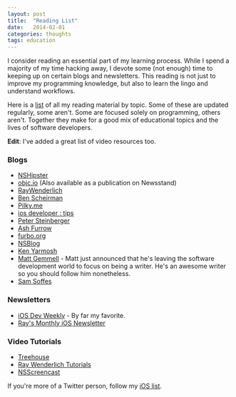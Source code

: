 ```yaml
---
layout: post
title:  "Reading List"
date:   2014-02-01
categories: thoughts
tags: education
---
```


I consider reading an essential part of my learning process. While I
spend a majority of my time hacking away, I devote some (not enough)
time to keeping up on certain blogs and newsletters. This reading is not
just to improve my programming knowledge, but also to learn the lingo
and understand workflows.

Here is a [list](http://www.pasanpremaratne.com/reading/) of all my
reading material by topic. Some of these are updated regularly, some
aren't. Some are focused solely on programming, others aren't. Together
they make for a good mix of educational topics and the lives of software
developers.

**Edit**: I've added a great list of video resources too.

### Blogs

-   [NSHipster](http://nshipster.com)
-   [objc.io](http://nshipster.com) (Also available as a publication on
    Newsstand)
-   [RayWenderlich](http://www.raywenderlich.com)
-   [Ben Scheirman](http://benscheirman.com)
-   [Pilky.me](http://pilky.me)
-   [ios developer : tips](http://iosdevelopertips.com)
-   [Peter Steinberger](http://petersteinberger.com)
-   [Ash Furrow](http://ashfurrow.com)
-   [furbo.org](furbo.org)
-   [NSBlog](https://www.mikeash.com/pyblog/)
-   [Ken Yarmosh](http://kenyarmosh.com)
-   [Matt Gemmell](http://mattgemmell.com) - Matt just announced that
    he's leaving the software development world to focus on being a
    writer. He's an awesome writer so you should follow him nonetheless.
-   [Sam Soffes](http://sam.roon.io)

### Newsletters

-   [iOS Dev Weekly](http://iosdevweekly.com) - By far my favorite.
-   [Ray's Monthly iOS
    Newsletter](http://www.raywenderlich.com/newsletter)

### Video Tutorials

- [Treehouse](http://teamtreehouse.com/tracks/ios-development)
- [Ray Wenderlich Tutorials](http://www.raywenderlich.com/videos)
- [NSScreencast](http://www.nsscreencast.com)

If you're more of a Twitter person, follow my [iOS
list](https://twitter.com/pasanpr/lists/ios).
